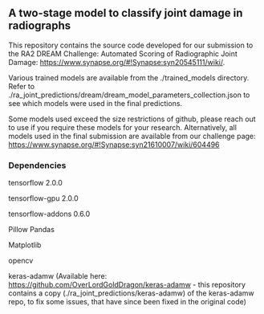 ## A two-stage model to classify joint damage in radiographs

This repository contains the source code developed for our submission to the RA2 DREAM Challenge: Automated Scoring of Radiographic Joint Damage: https://www.synapse.org/#!Synapse:syn20545111/wiki/.

Various trained models are available from the ./trained_models directory. Refer to ./ra_joint_predictions/dream/dream_model_parameters_collection.json to see which models were used in the final predictions. 

Some models used exceed the size restrictions of github, please reach out to use if you require these models for your research. Alternatively, all models used in the final submission are available from our challenge page: https://www.synapse.org/#!Synapse:syn21610007/wiki/604496 

### Dependencies
tensorflow 2.0.0

tensorflow-gpu 2.0.0

tensorflow-addons 0.6.0

Pillow
Pandas

Matplotlib

opencv

keras-adamw (Available here: https://github.com/OverLordGoldDragon/keras-adamw - this repository contains a copy (./ra_joint_predictions/keras-adamw) of the keras-adamw repo, to fix some issues, that have since been fixed in the original code)
